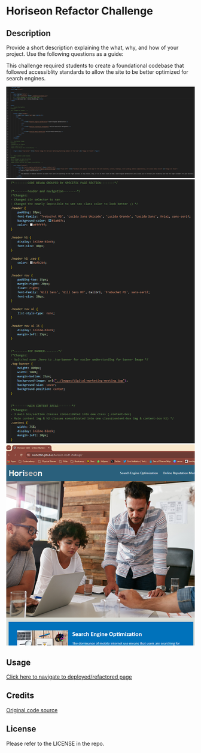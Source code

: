 # Horiseon Refactor Challenge

## Description

Provide a short description explaining the what, why, and how of your project. Use the following questions as a guide:

This challenge required students to create a foundational codebase that followed accessiblity standards to allow the site to be better optimized for search engines. 

![Screenshot snip of some of the HTML after refactoring](assets\htmlSnip-readme.png "HTML Snip")
![Screenshot snip of some of the CSS after refactoring](assets\cssSnip-readme.png "CSS Snip")
![Screeshot snip of the live page including the title showing in the tab on the browser](assets\liveSnip-tabIncluded-readme.png "Live Page Snip")

## Usage

[Click here to navigate to deployed/refactored page](https://macbetthh.github.io/horiseon-mod1-challenge/)

## Credits

[Original code source](https://github.com/coding-boot-camp/urban-octo-telegram)

## License

Please refer to the LICENSE in the repo.
